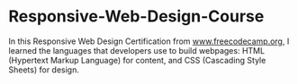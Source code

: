 # Responsive-Web-Design-Course
In this Responsive Web Design Certification from www.freecodecamp.org, I learned the languages that developers use to build webpages: HTML (Hypertext Markup Language) for content, and CSS (Cascading Style Sheets) for design.
